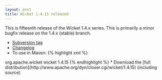 ```yaml
---
layout: post
title: Wicket 1.4.15 released
---
```


This is fifteenth release of the Wicket 1.4.x series. This is primarily a minor bugfix release on the 1.4.x (stable) branch.

* [Subversion tag](http://svn.apache.org/repos/asf/wicket/releases/wicket-1.4.15) 
* [Changelog](https://issues.apache.org/jira/secure/ReleaseNote.jspa?projectId=12310561&styleName=Html&version=12315900)
* To use in Maven: 
{% highlight xml %}
<dependency>
    <groupId>org.apache.wicket</groupId>
    <artifactId>wicket</artifactId>
    <version>1.4.15</version>
</dependency>
{% endhighlight %}
* Download the [full distribution](http://www.apache.org/dyn/closer.cgi/wicket/1.4.15) (including source)
